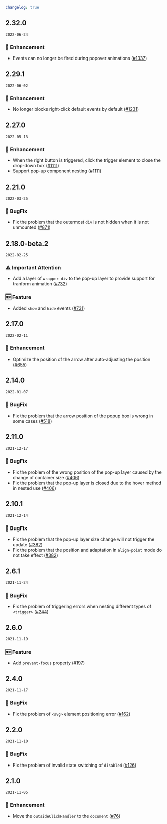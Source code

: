 ```yaml
changelog: true
```

## 2.32.0

`2022-06-24`

### 💎 Enhancement

- Events can no longer be fired during popover animations ([#1337](https://github.com/arco-design/arco-design-vue/pull/1337))


## 2.29.1

`2022-06-02`

### 💎 Enhancement

- No longer blocks right-click default events by default ([#1231](https://github.com/arco-design/arco-design-vue/pull/1231))


## 2.27.0

`2022-05-13`

### 💎 Enhancement

- When the right button is triggered, click the trigger element to close the drop-down box ([#1111](https://github.com/arco-design/arco-design-vue/pull/1111))
- Support pop-up component nesting ([#1111](https://github.com/arco-design/arco-design-vue/pull/1111))


## 2.21.0

`2022-03-25`

### 🐛 BugFix

- Fix the problem that the outermost `div` is not hidden when it is not unmounted ([#871](https://github.com/arco-design/arco-design-vue/pull/871))


## 2.18.0-beta.2

`2022-02-25`

### ⚠️ Important Attention

- Add a layer of `wrapper div` to the pop-up layer to provide support for tranform animation ([#732](https://github.com/arco-design/arco-design-vue/pull/732))

### 🆕 Feature

- Added `show` and `hide` events ([#731](https://github.com/arco-design/arco-design-vue/pull/731))


## 2.17.0

`2022-02-11`

### 💎 Enhancement

- Optimize the position of the arrow after auto-adjusting the position ([#655](https://github.com/arco-design/arco-design-vue/pull/655))


## 2.14.0

`2022-01-07`

### 🐛 BugFix

- Fix the problem that the arrow position of the popup box is wrong in some cases ([#518](https://github.com/arco-design/arco-design-vue/pull/518))


## 2.11.0

`2021-12-17`

### 🐛 BugFix

- Fix the problem of the wrong position of the pop-up layer caused by the change of container size ([#406](https://github.com/arco-design/arco-design-vue/pull/406))
- Fix the problem that the pop-up layer is closed due to the hover method in nested use ([#406](https://github.com/arco-design/arco-design-vue/pull/406))


## 2.10.1

`2021-12-14`

### 🐛 BugFix

- Fix the problem that the pop-up layer size change will not trigger the update ([#382](https://github.com/arco-design/arco-design-vue/pull/382))
- Fix the problem that the position and adaptation in `align-point` mode do not take effect ([#382](https://github.com/arco-design/arco-design-vue/pull/382))


## 2.6.1

`2021-11-24`

### 🐛 BugFix

- Fix the problem of triggering errors when nesting different types of `<trigger>` ([#244](https://github.com/arco-design/arco-design-vue/pull/244))


## 2.6.0

`2021-11-19`

### 🆕 Feature

- Add `prevent-focus` property ([#197](https://github.com/arco-design/arco-design-vue/pull/197))


## 2.4.0

`2021-11-17`

### 🐛 BugFix

- Fix the problem of `<svg>` element positioning error ([#162](https://github.com/arco-design/arco-design-vue/pull/162))


## 2.2.0

`2021-11-10`

### 🐛 BugFix

- Fix the problem of invalid state switching of `disabled` ([#126](https://github.com/arco-design/arco-design-vue/pull/126))


## 2.1.0

`2021-11-05`

### 💎 Enhancement

- Move the `outsideClickHandler` to the `document` ([#76](https://github.com/arco-design/arco-design-vue/pull/76))

